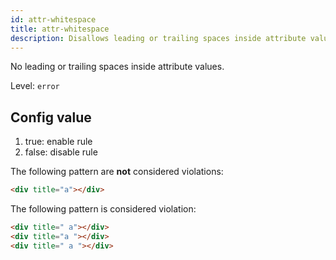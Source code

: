```yaml
---
id: attr-whitespace
title: attr-whitespace
description: Disallows leading or trailing spaces inside attribute values to ensure clean and valid HTML.
---
```


No leading or trailing spaces inside attribute values.

Level: `error`

## Config value

1. true: enable rule
2. false: disable rule

The following pattern are **not** considered violations:

<!-- prettier-ignore -->
```html
<div title="a"></div>
```

The following pattern is considered violation:

<!-- prettier-ignore -->
```html
<div title=" a"></div>
<div title="a "></div>
<div title=" a "></div>
```
